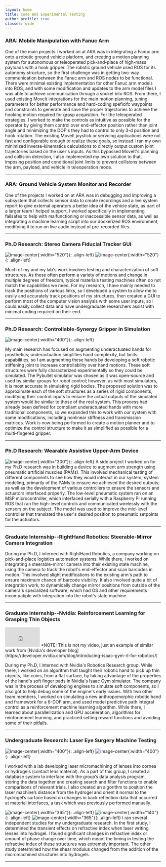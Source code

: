 ```yaml
---
layout: home
title: Code and Experimental Testing
author_profile: true
classes: wide
---
```


### ARA: Mobile Manipulation with Fanuc Arm

One of the main projects I worked on at ARA was in integrating a Fanuc arm onto a robotic ground vehicle platform, and creating a motion planning system for autonomous or teleoperated pick-and-place of high-mass payloads with a hook gripper.  The robotic ground vehicle used ROS for its autonomy structure, so the first challenge was in getting two-way communication between the Fanuc arm and ROS nodes to be functional.  There were minimal existing implementation for other Fanuc arm models into ROS,  and with some modification and updates to the arm model files I was able to achieve communication through a socket into ROS.  From there, I used existing MoveIt integrations for the main motion planning, tuning parameters for better performance and hard-coding speficifc waypoints and constraints to generate and save the proper trajectories to achieve the hooking motion required for grasp acquisition.  For the teleoperated strategies, I worked to make the controls as intuitive as possible for the operator by giving them control over end-effector position rather than joint angle and minimizing the DOF's they had to control to only 3-d position and hook rotation. The existing MoveIt joystick or servoing applications were not fast and configurable enough to realize these goals, so instead I ran my own minimized inverse-kinematics calculations to directly output custom joint trajectories based on the user's inputs.  As this bypassed MoveIt's planning and collision detection, I also implemented my own solution to that, imposing position and conditional joint limits to prevent collisions between the arm, payload, and vehicle in teleoperation mode. 

---


### ARA: Ground Vehicle System Monitor and Recorder

One of the projects I worked on at ARA was in debugging and improving a subsystem that collects sensor data to create recordings and a live system report to give external operators a better idea of the vehicle state, as part of a larger team I helped support.  I worked specifically in implementing failsafes to help with malfunctioning or inaccessible sensor data, as well as integrating a machine learning script into our dockerized ROS environment, modifying it to run on live audio instead of pre-recorded files. 

---


### Ph.D Research: Stereo Camera Fiducial Tracker GUI
![image-center](/assets/images/stereo_test_setup.png){:width="520"}{: .align-left}
![image-center](/assets/images/fiducial_gui.png){:width="520"}{: .align-left}

Much of my and my lab's work involves testing and characterization of soft structures.  As these often perform a variety of motions and change in multiple degrees of freedom, typical materials testing machines often do not match the capabilities we need.  For my research, I have mainly needed to track the positions of various links, so I developed a system to allow me to easily and accurately track positions of my structures, then created a GUI to perform most of the computer vision analysis with some user inputs, so I could easily collect data and have undergraduate researchers assist with minimal coding required on their end.

---


### Ph.D Research: Controllable-Synergy Gripper in Simulation
![image-center](/assets/images/urdf1x.gif){:width="400"}{: .align-left}

My main research has focused on augmenting underactuated hands for prosthetics; underactuation simplifies hand complexity, but limits capabilities, so I am augmenting these hands by developing a soft robotic stiffening joint to increase controllability over hand motions. These soft structures were fully characterized experimentally so they could be simulated.  The Pybullet simulator was chosen as it was open-source and used by similar groups for robot control; however, as with most simulators, it is most accurate in simulating rigid bodies.  The proposed solution was to approximate each of the soft structures as a series of rigid components, modifying their control inputs to ensure the actual outputs of the simulated system would be similar to those of the real system.  This process had already been defined for compliant underactuated hands with more traditional components, so we expanded this to work with our system with some modifications, including nonlinear stiffness and transmission matrices.  Work is now being performed to create a motion planner and to optimize the control structure to make it as simplified as possible for a multi-fingered gripper.

---

### Ph.D Research: Wearable Assistive Upper-Arm Device
![image-center](/assets/images/single_instron.png){:width="300"}{: .align-left} A side project I worked on for my Ph.D research was in building a device to augment arm strength using pneumatic artificial muscles (PAMs). This involved mechanical testing of different components to see how they would interact in our system; system modeling, primarily of the PAMs to ensure we achieved the desired outputs; as well as the development of various controllers to ensure the sensors and actuators interfaced properly.  The low-level pneumatic system ran on an MSP microcontroller, which interfaced serially with a Raspberry Pi running ROS that ran the high-level controls and communicated wirelessly with the sensors on the subject.  The model was used to improve the mid-level controller that translated the user's desired position to pneumatic setpoints for the actuators.

---

### Graduate Internship--RightHand Robotics: Steerable-Mirror Camera Integration

During my Ph.D, I interned with RightHand Robotics, a company working on pick-and-place logistics automation systems.  While there, I worked on integrating a steerable-mirror camera into their existing state machine, using the camera to track the robot's end-effector and scan barcodes in motion.  This involved slight modifications to the existing arm's path to ensure maximum chance of barcode visibility.  It also involved quite a bit of integration work, to dynamically change mirror positions from outside of the camera's specialized software, which had OS and other requirements incompatiple with integration into the robot's state machine.


---

### Graduate Internship--Nvidia: Reinforcement Learning for Grasping Thin Objects

<iframe width="112" height="63" src="https://www.youtube.com/embed/ReM3lVkcS2w?controls=0" title="YouTube video player" frameborder="0" allow="accelerometer; autoplay; clipboard-write; encrypted-media; gyroscope; picture-in-picture" allowfullscreen></iframe>
*NOTE: This is not my video, just an example of similar work from  [Nvidia's developer blog](https://developer.nvidia.com/blog/introducing-isaac-gym-rl-for-robotics/)

During my Ph.D, I interned with Nvidia's Robotics Research group.  While there, I worked on an algorithm that taught their robotic hand to pick up thin objects, like coins, from a flat surface, by taking advantage of the properties of the hand's soft finger pads in Nvidia's Isaac Gym simulator.  The company was in the process of developing engines to simulate soft components, so I also got to help debug some of the engine's early issues.  With two other team members, I worked on simulating a new anthropomorphic robotic hand and framework for a 6-DOF arm, and used model predictive path integral control as a reinforcement machine learning algorithm.  While there, I learned about parallellization and GPU acceleration, algorithms for reinforcement learning, and practiced setting reward functions and avoiding some of their pitfalls.


---

### Undergraduate Research: Laser Eye Surgery Machine Testing
![image-center](/assets/images/database.jpg){:width="400"}{: .align-left}
![image-center](/assets/images/pattern_test.jpg){:width="400"}{: .align-left}

I worked with a lab developing laser micromachining of lenses into cornea or hydrogels (contact lens material). As a part of this group, I created a database system to interface with the group’s data analysis program, storing the data together and creating search and filter functions to enable comparisons of relevant trials. I also created an algorithm to position the laser machine’s distance from the hydrogel and orient it normal to the hydrogel’s surface based on changes in back reflection data that occurred at material interfaces, a task which was previously performed manually.

![image-center](/assets/images/transient_hydrogel_results.png){:width="365"}{: .align-left}
![image-center](/assets/images/hydrogel_shear.jpeg){:width="140"}{: .align-left}
![image-center](/assets/images/hydrogel_shear_results.png){:width="365"}{: .align-left}
I ran several independent studies for my undergraduate research.  In the first study, I determined the transient effects on refractive index when laser writing lenses into hydrogel.  I found significant changes in refractive index or amount of phase change over time, which meant the timing in testing the refractive index of these structures was extremely important. The other study determined how the shear modulus changed from the addition of the micromachined structures into hydrogels.

---
